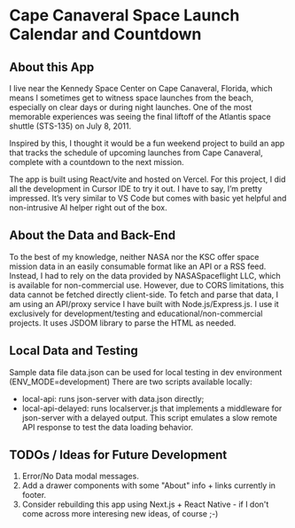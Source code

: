 # Cape Canaveral Space Launch Calendar and Countdown

## About this App

I live near the Kennedy Space Center on Cape Canaveral, Florida, which means I sometimes get to witness space launches from the beach, especially on clear days or during night launches. One of the most memorable experiences was seeing the final liftoff of the Atlantis space shuttle (STS-135) on July 8, 2011.

Inspired by this, I thought it would be a fun weekend project to build an app that tracks the schedule of upcoming launches from Cape Canaveral, complete with a countdown to the next mission.

The app is built using React/vite and hosted on Vercel. For this project, I did all the development in Cursor IDE to try it out. I have to say, I’m pretty impressed. It’s very similar to VS Code but comes with basic yet helpful and non-intrusive AI helper right out of the box.

## About the Data and Back-End

To the best of my knowledge, neither NASA nor the KSC offer space mission data in an easily consumable format like an API or a RSS feed. Instead, I had to rely on the data provided by NASASpaceflight LLC, which is available for non-commercial use. However, due to CORS limitations, this data cannot be fetched directly client-side. To fetch and parse that data, I am using an API/proxy service I have built with Node.js/Express.js. I use it exclusively for development/testing and educational/non-commercial projects. It uses JSDOM library to parse the HTML as needed.

## Local Data and Testing

Sample data file data.json can be used for local testing in dev environment (ENV_MODE=development)
There are two scripts available locally:

- local-api: runs json-server with data.json directly;
- local-api-delayed: runs localserver.js that implements a middleware for json-server with a delayed output. This script emulates a slow remote API response to test the data loading behavior.

## TODOs / Ideas for Future Development

1. Error/No Data modal messages.
2. Add a drawer components with some "About" info + links currently in footer.
3. Consider rebuilding this app using Next.js + React Native - if I don't come across more interesing new ideas, of course ;-)
